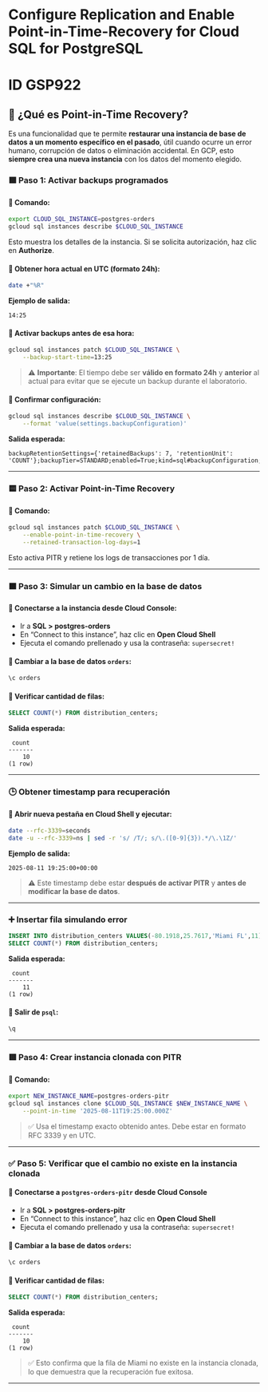 # Configure Replication and Enable Point-in-Time-Recovery for Cloud SQL for PostgreSQL

# ID GSP922 

 
## 🧠 ¿Qué es Point-in-Time Recovery?

Es una funcionalidad que te permite **restaurar una instancia de base de datos a un momento específico en el pasado**, útil cuando ocurre un error humano, corrupción de datos o eliminación accidental. En GCP, esto **siempre crea una nueva instancia** con los datos del momento elegido.

 
  
 
### 🟩 **Paso 1: Activar backups programados**

#### 📌 Comando:
```bash
export CLOUD_SQL_INSTANCE=postgres-orders
gcloud sql instances describe $CLOUD_SQL_INSTANCE
```

Esto muestra los detalles de la instancia. Si se solicita autorización, haz clic en **Authorize**.

#### 📌 Obtener hora actual en UTC (formato 24h):
```bash
date +"%R"
```

**Ejemplo de salida:**
```
14:25
```

#### 📌 Activar backups antes de esa hora:
```bash
gcloud sql instances patch $CLOUD_SQL_INSTANCE \
    --backup-start-time=13:25
```

> ⚠️ **Importante**: El tiempo debe ser **válido en formato 24h** y **anterior** al actual para evitar que se ejecute un backup durante el laboratorio.

#### 📌 Confirmar configuración:
```bash
gcloud sql instances describe $CLOUD_SQL_INSTANCE \
    --format 'value(settings.backupConfiguration)'
```

**Salida esperada:**
```
backupRetentionSettings={'retainedBackups': 7, 'retentionUnit': 'COUNT'};backupTier=STANDARD;enabled=True;kind=sql#backupConfiguration;startTime=18:30;transactionLogRetentionDays=7;transactionalLogStorageState=TRANSACTIONAL_LOG_STORAGE_STATE_UNSPECIFIED
```

---

### 🟨 **Paso 2: Activar Point-in-Time Recovery**

#### 📌 Comando:
```bash
gcloud sql instances patch $CLOUD_SQL_INSTANCE \
    --enable-point-in-time-recovery \
    --retained-transaction-log-days=1
```

Esto activa PITR y retiene los logs de transacciones por 1 día.

---

### 🟧 **Paso 3: Simular un cambio en la base de datos**

#### 📌 Conectarse a la instancia desde Cloud Console:
- Ir a **SQL > postgres-orders**
- En “Connect to this instance”, haz clic en **Open Cloud Shell**
- Ejecuta el comando prellenado y usa la contraseña: `supersecret!`

#### 📌 Cambiar a la base de datos `orders`:
```sql
\c orders
```

#### 📌 Verificar cantidad de filas:
```sql
SELECT COUNT(*) FROM distribution_centers;
```

**Salida esperada:**
```
 count
-------
    10
(1 row)
```

---

### 🕒 **Obtener timestamp para recuperación**

#### 📌 Abrir nueva pestaña en Cloud Shell y ejecutar:
```bash
date --rfc-3339=seconds
date -u --rfc-3339=ns | sed -r 's/ /T/; s/\.([0-9]{3}).*/\.\1Z/'
```

**Ejemplo de salida:**
```
2025-08-11 19:25:00+00:00
```

> ⚠️ Este timestamp debe estar **después de activar PITR** y **antes de modificar la base de datos**.

---

### ➕ **Insertar fila simulando error**

```sql
INSERT INTO distribution_centers VALUES(-80.1918,25.7617,'Miami FL',11);
SELECT COUNT(*) FROM distribution_centers;
```

**Salida esperada:**
```
 count
-------
    11
(1 row)
```

#### 📌 Salir de `psql`:
```sql
\q
```

---

### 🟥 **Paso 4: Crear instancia clonada con PITR**

#### 📌 Comando:
```bash
export NEW_INSTANCE_NAME=postgres-orders-pitr
gcloud sql instances clone $CLOUD_SQL_INSTANCE $NEW_INSTANCE_NAME \
    --point-in-time '2025-08-11T19:25:00.000Z'
```

> ✅ Usa el timestamp exacto obtenido antes. Debe estar en formato RFC 3339 y en UTC.

---

### ✅ **Paso 5: Verificar que el cambio no existe en la instancia clonada**

#### 📌 Conectarse a `postgres-orders-pitr` desde Cloud Console

- Ir a **SQL > postgres-orders-pitr**
- En “Connect to this instance”, haz clic en **Open Cloud Shell**
- Ejecuta el comando prellenado y usa la contraseña: `supersecret!`

#### 📌 Cambiar a la base de datos `orders`:
```sql
\c orders
```

#### 📌 Verificar cantidad de filas:
```sql
SELECT COUNT(*) FROM distribution_centers;
```

**Salida esperada:**
```
 count
-------
    10
(1 row)
```

> ✅ Esto confirma que la fila de Miami no existe en la instancia clonada, lo que demuestra que la recuperación fue exitosa.

---
 
